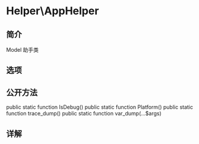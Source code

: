 # Helper\AppHelper

## 简介
Model 助手类
## 选项

## 公开方法
public static function IsDebug()
public static function Platform()
public static function trace_dump()
public static function var_dump(...$args)


## 详解



